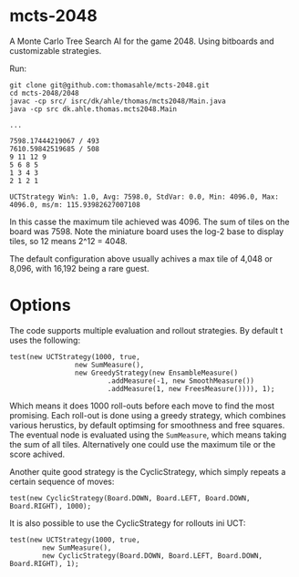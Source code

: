 mcts-2048
=========

A Monte Carlo Tree Search AI for the game 2048.
Using bitboards and customizable strategies.

Run:

    git clone git@github.com:thomasahle/mcts-2048.git
    cd mcts-2048/2048
    javac -cp src/ isrc/dk/ahle/thomas/mcts2048/Main.java
    java -cp src dk.ahle.thomas.mcts2048.Main

    ...

    7598.17444219067 / 493
    7610.59842519685 / 508
    9 11 12 9
    5 6 8 5
    1 3 4 3
    2 1 2 1
    
    UCTStrategy Win%: 1.0, Avg: 7598.0, StdVar: 0.0, Min: 4096.0, Max: 4096.0, ms/m: 115.93982627007108

In this casse the maximum tile achieved was 4096.
The sum of tiles on the board was 7598.
Note the miniature board uses the log-2 base to display tiles, so 12 means 2^12 = 4048.

The default configuration above usually achives a max tile of 4,048 or 8,096, with 16,192 being a rare guest.

Options
=======

The code supports multiple evaluation and rollout strategies.
By default t uses the following:

    test(new UCTStrategy(1000, true,
                    new SumMeasure(),
                    new GreedyStrategy(new EnsambleMeasure()
                            .addMeasure(-1, new SmoothMeasure())
                            .addMeasure(1, new FreesMeasure()))), 1);

Which means it does 1000 roll-outs before each move to find the most promising.
Each roll-out is done using a greedy strategy, which combines various herustics, by default optimsing for smoothness and free squares.
The eventual node is evaluated using the `SumMeasure`, which means taking the sum of all tiles.
Alternatively one could use the maximum tile or the score achived.

Another quite good strategy is the CyclicStrategy, which simply repeats a certain sequence of moves:

    test(new CyclicStrategy(Board.DOWN, Board.LEFT, Board.DOWN, Board.RIGHT), 1000);
        
It is also possible to use the CyclicStrategy for rollouts ini UCT:

    test(new UCTStrategy(1000, true,
            new SumMeasure(),
            new CyclicStrategy(Board.DOWN, Board.LEFT, Board.DOWN, Board.RIGHT), 1);

